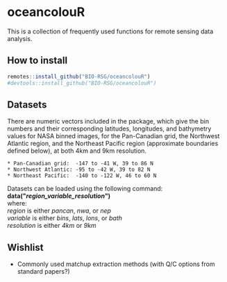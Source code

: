 # oceancolouR

This is a collection of frequently used functions for remote sensing data analysis.


## How to install

``` r
remotes::install_github("BIO-RSG/oceancolouR")
#devtools::install_github("BIO-RSG/oceancolouR")
```

## Datasets

There are numeric vectors included in the package, which give the bin numbers and their corresponding latitudes, longitudes, and bathymetry values for NASA binned images, for the Pan-Canadian grid, the Northwest Atlantic region, and the Northeast Pacific region (approximate boundaries defined below), at both 4km and 9km resolution.  

    * Pan-Canadian grid:  -147 to -41 W, 39 to 86 N  
    * Northwest Atlantic: -95 to -42 W, 39 to 82 N  
    * Northeast Pacific:  -140 to -122 W, 46 to 60 N  

Datasets can be loaded using the following command:  
__data("*region_variable_resolution*")__  
where:  
    *region* is either *pancan*, *nwa*, or *nep*  
    *variable* is either *bins*, *lats*, *lons*, or *bath*  
    *resolution* is either *4km* or *9km*  

## Wishlist

* Commonly used matchup extraction methods (with Q/C options from standard papers?)
